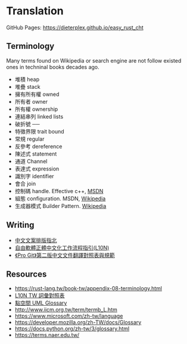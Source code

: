 # Translation

GitHub Pages: <https://dieterplex.github.io/easy_rust_cht>

## Terminology

Many terms found on Wikipedia or search engine are not follow existed ones in techninal books decades ago.

- 堆積 heap
- 堆疊 stack
- 擁有所有權 owned
- 所有者 owner
- 所有權 ownership
- 連結串列 linked lists
- 破折號 ──
- 特徵界限 trait bound
- 常規 regular
- 反參考 dereference
- 陳述式 statement
- 通道 Channel
- 表達式 expression
- 識別字 identifier
- 會合 join
- 控制碼 handle. Effective c++, [MSDN](https://docs.microsoft.com/zh-tw/cpp/extensions/handle-to-object-operator-hat-cpp-component-extensions)
- 組態 configuration. MSDN, [Wikipedia](https://zh.wikipedia.org/zh-tw/%E9%85%8D%E7%BD%AE%E7%AE%A1%E7%90%86)
- 生成器模式 Builder Pattern. [Wikipedia](https://zh.wikipedia.org/zh-tw/%E7%94%9F%E6%88%90%E5%99%A8%E6%A8%A1%E5%BC%8F)

## Writing

- [中文文案排版指北](https://github.com/sparanoid/chinese-copywriting-guidelines)
- [自由軟體正體中文化工作流程指引(L10N)](https://hackmd.io/@l10n-tw/translation_guidelines)
- [《Pro Git》第二版中文文件翻譯對照表與規範](https://gist.github.com/fntsrlike/cf1e96d60b6f34fab725599b06dfcb2a)

## Resources

- https://rust-lang.tw/book-tw/appendix-08-terminology.html
- [L10N TW 詞彙對照表](https://hackmd.io/@l10n-tw/glossaries)
- [點空間 UML Glossary](http://www.dotspace.idv.tw/glossary/UMLGlossary.htm)
- http://www.iicm.org.tw/term/termb_L.htm
- https://www.microsoft.com/zh-tw/language
- https://developer.mozilla.org/zh-TW/docs/Glossary
- https://docs.python.org/zh-tw/3/glossary.html
- https://terms.naer.edu.tw/
